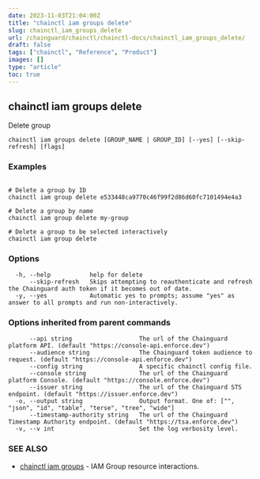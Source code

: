 ```yaml
---
date: 2023-11-03T21:04:00Z
title: "chainctl iam groups delete"
slug: chainctl_iam_groups_delete
url: /chainguard/chainctl/chainctl-docs/chainctl_iam_groups_delete/
draft: false
tags: ["chainctl", "Reference", "Product"]
images: []
type: "article"
toc: true
---
```

## chainctl iam groups delete

Delete group

```
chainctl iam groups delete [GROUP_NAME | GROUP_ID] [--yes] [--skip-refresh] [flags]
```

### Examples

```

# Delete a group by ID
chainctl iam group delete e533448ca9770c46f99f2d86d60fc7101494e4a3

# Delete a group by name
chainctl iam group delete my-group

# Delete a group to be selected interactively
chainctl iam group delete

```

### Options

```
  -h, --help           help for delete
      --skip-refresh   Skips attempting to reauthenticate and refresh the Chainguard auth token if it becomes out of date.
  -y, --yes            Automatic yes to prompts; assume "yes" as answer to all prompts and run non-interactively.
```

### Options inherited from parent commands

```
      --api string                   The url of the Chainguard platform API. (default "https://console-api.enforce.dev")
      --audience string              The Chainguard token audience to request. (default "https://console-api.enforce.dev")
      --config string                A specific chainctl config file.
      --console string               The url of the Chainguard platform Console. (default "https://console.enforce.dev")
      --issuer string                The url of the Chainguard STS endpoint. (default "https://issuer.enforce.dev")
  -o, --output string                Output format. One of: ["", "json", "id", "table", "terse", "tree", "wide"]
      --timestamp-authority string   The url of the Chainguard Timestamp Authority endpoint. (default "https://tsa.enforce.dev")
  -v, --v int                        Set the log verbosity level.
```

### SEE ALSO

* [chainctl iam groups](/chainguard/chainctl/chainctl-docs/chainctl_iam_groups/)	 - IAM Group resource interactions.

